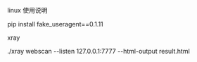 
linux 
使用说明

pip install fake_useragent==0.1.11

xray 

./xray webscan --listen 127.0.0.1:7777 --html-output result.html

